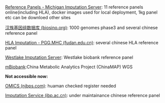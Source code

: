 [Reference Panels - Michigan Imputation Server](https://imputationserver.readthedocs.io/en/stable/reference-panels/): 11 reference panels online(including HLA), docker images used for local deployment, 1kg panel etc can be downloed other sites

[汉族基因组数据库 (biosino.org)](https://www.biosino.org/pgghan2/analysis/imputation/introduction): 1000 genomes phase3 and several chinese reference panel

[HLA Imputation - PGG.MHC (fudan.edu.cn)](https://pog.fudan.edu.cn/pggmhc/#/tool/imputation): several chinese HLA reference panel

 [Westlake Imputation Server](https://imputationserver.westlake.edu.cn/): Westlake biobank reference panel

[mBiobank](http://www.mbiobank.com/login/?next=%2Fimputation%2F):China Metabolic Analytics Project (ChinaMAP) WGS 

**Not accessible now:**

[OMICS (njbps.com)](http://njomics.njbps.com:8012/search/#/index): huaman checked register needed 

[Imputation Service (ibp.ac.cn)](http://bigdata.ibp.ac.cn/refpanel/): under maintainance chinese reference panel


